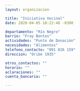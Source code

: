 ```yaml
---
layout: organizacion

title: "Iniciativa Vecinal"
date: 2020-04-05 18:22:40 -0300

departamento: "Río Negro"
barrio: "Fray Bentos"
actividades: "Punto de Donación"
necesidades: "Alimentos"
telefono_contacto: "091 026 159"
direccion: "Oribe 1935"

otros_contactos: ""
horario: ""
aclaraciones: ""
cuenta_bancaria: ""

---
```

